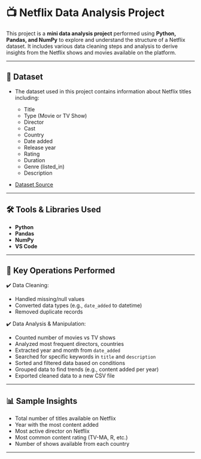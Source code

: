 # 📺 Netflix Data Analysis Project

This project is a **mini data analysis project** performed using **Python, Pandas, and NumPy** to explore and understand the structure of a Netflix dataset. It includes various data cleaning steps and analysis to derive insights from the Netflix shows and movies available on the platform.

---

## 📂 Dataset

- The dataset used in this project contains information about Netflix titles including:
  - Title
  - Type (Movie or TV Show)
  - Director
  - Cast
  - Country
  - Date added
  - Release year
  - Rating
  - Duration
  - Genre (listed_in)
  - Description

- [Dataset Source](https://www.kaggle.com/datasets/shivamb/netflix-shows) 
---

## 🛠️ Tools & Libraries Used

- **Python**
- **Pandas**
- **NumPy**
- **VS Code**

---

## 📌 Key Operations Performed

✔️ Data Cleaning:
- Handled missing/null values  
- Converted data types (e.g., `date_added` to datetime)  
- Removed duplicate records  

✔️ Data Analysis & Manipulation:
- Counted number of movies vs TV shows  
- Analyzed most frequent directors, countries  
- Extracted year and month from `date_added`  
- Searched for specific keywords in `title` and `description`  
- Sorted and filtered data based on conditions  
- Grouped data to find trends (e.g., content added per year)
- Exported cleaned data to a new CSV file

---

## 📊 Sample Insights

- Total number of titles available on Netflix  
- Year with the most content added  
- Most active director on Netflix  
- Most common content rating (TV-MA, R, etc.)  
- Number of shows available from each country  

---
